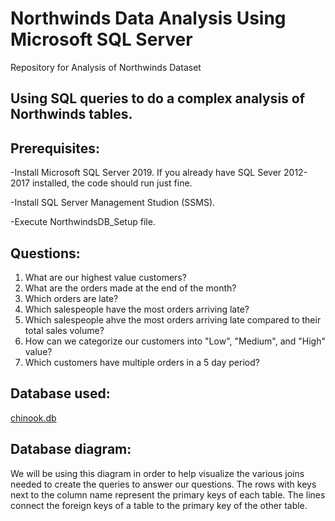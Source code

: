 # Northwinds Data Analysis Using Microsoft SQL Server
Repository for Analysis of Northwinds Dataset

## Using SQL queries to do a complex analysis of Northwinds tables.
## Prerequisites:
-Install Microsoft SQL Server 2019. If you already have SQL Sever 2012-2017 installed, the code should run just fine.

-Install SQL Server Management Studion (SSMS).

-Execute NorthwindsDB_Setup file.

## Questions:
1. What are our highest value customers?
2. What are the orders made at the end of the month?
3. Which orders are late?
4. Which salespeople have the most orders arriving late?
5. Which salespeople ahve the most orders arriving late compared to their total sales volume?
6. How can we categorize our customers into "Low", "Medium", and "High" value?
7. Which customers have multiple orders in a 5 day period?

## Database used:
[chinook.db](https://github.com/ns102030/Music_Store_Analysis_Using_SQL/blob/main/Music%20Store%20Database%20Analysis%20Using%20SQL/chinook.db)

## Database diagram:

We will be using this diagram in order to help visualize the various joins needed to create the queries to answer our questions. The rows with keys next to the column name represent the primary keys of each table. The lines connect the foreign keys of a table to the primary key of the other table.
